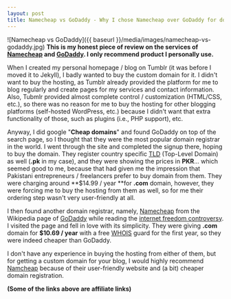 ```yaml
---
layout: post
title: Namecheap vs GoDaddy - Why I chose Namecheap over GoDaddy for domain registration
---
```


![Namecheap vs GoDaddy]({{ baseurl }}/media/images/namecheap-vs-godaddy.jpg)
**This is my honest piece of review on the services of [Namecheap](https://www.namecheap.com/?aff=77601) and [GoDaddy](http://www.godaddy.com/). I only recommend product I personally use.**

When I created my personal homepage / blog on Tumblr (it was before I moved it to Jekyll), I badly wanted to buy the custom domain for it. I didn't want to buy the hosting, as Tumblr already provided the platform for me to blog regularly and create pages for my services and contact information. Also, Tubmlr provided almost complete control / customization (HTML/CSS, etc.), so there was no reason for me to buy the hosting for other blogging platforms (self-hosted WordPress, etc.) because I didn't want that extra functionality of those, such as plugins (i.e., PHP support), etc.

Anyway, I did google "**Cheap domains**" and found GoDaddy on top of the search page, so I thought that they were the most popular domain registrar in the world. I went through the site and completed the signup there, hoping to buy the domain. They register country specific [TLD](http://en.wikipedia.org/wiki/Top-level_domain) (Top-Level Domain) as well (**.pk** in my case), and they were showing the prices in **PKR**... which seemed good to me, because that had given me the impression that Pakistani entrepreneurs / freelancers prefer to buy domain from them. They were charging around **$14.99 / year **for **.com** domain, however, they were forcing me to buy the hosting from them as well, so for me their ordering step wasn't very user-friendly at all.

I then found another domain registrar, namely, [Namecheap](https://www.namecheap.com/?aff=77601) from the Wikipedia page of [GoDaddy](http://en.wikipedia.org/wiki/Go_Daddy) while reading the [internet freedom controversy](http://en.wikipedia.org/wiki/Stop_Online_Piracy_Act). I visited the page and fell in love with its simplicity. They were giving **.com** domain for **$10.69 / year** with a free [WHOIS](http://en.wikipedia.org/wiki/Whois) guard for the first year, so they were indeed cheaper than GoDaddy.

I don't have any experience in buying the hosting from either of them, but for getting a custom domain for your blog, I would highly recommend [Namcheap](https://www.namecheap.com/?aff=77601) because of their user-friendly website and (a bit) cheaper domain registration.

**(Some of the links above are affiliate links)**
